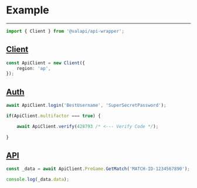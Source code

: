 # Example

-----------

```typescript
import { Client } from '@valapi/api-wrapper';
```

## [Client](./Client.md#client)

```typescript
const ApiClient = new Client({
    region: 'ap',
});
```

## [Auth](../../PACKAGE/auth/Auth.md)

```typescript
await ApiClient.login('BestUsername', 'SuperSecretPassword');
```

```typescript
if(ApiClient.multifactor === true) {

    await ApiClient.verify(428793 /* <--- Verify Code */);
    
}
```

## [API](./API.md#usage)

```typescript
const _data = await ApiClient.PreGame.GetMatch('MATCH-ID-1234567890');

console.log(_data.data);
```